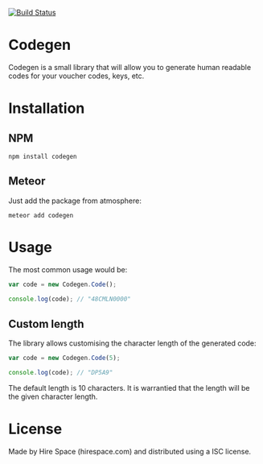 [![Build Status](https://travis-ci.org/hirespace/codegen.svg?branch=master)](https://travis-ci.org/hirespace/codegen)

# Codegen
Codegen is a small library that will allow you to generate human readable
codes for your voucher codes, keys, etc.

# Installation

## NPM
```
npm install codegen
```

## Meteor
Just add the package from atmosphere:

```
meteor add codegen
```

# Usage
The most common usage would be:

```javascript
var code = new Codegen.Code();

console.log(code); // "48CMLN0000"
```

## Custom length
The library allows customising the character length of the generated code:

```javascript
var code = new Codegen.Code(5);

console.log(code); // "DP5A9"
```

The default length is 10 characters. It is warrantied that the length will
be the given character length.


# License
Made by Hire Space (hirespace.com) and distributed using a ISC license.
